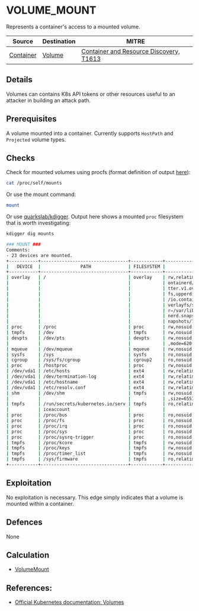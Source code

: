 # VOLUME_MOUNT

Represents a container's access to a mounted volume.

| Source                                    | Destination                           | MITRE                            |
| ----------------------------------------- | ------------------------------------- |----------------------------------|
| [Container](../vertices/CONTAINER.md) | [Volume](../vertices/VOLUME.md) | [Container and Resource Discovery, T1613](https://attack.mitre.org/techniques/T1613/) |

## Details

Volumes can contains K8s API tokens or other resources useful to an attacker in building an attack path.

## Prerequisites

A volume mounted into a container. Currently supports `HostPath` and `Projected` volume types.

## Checks

Check for mounted volumes using procfs (format definition of output [here](https://stackoverflow.com/questions/18122123/how-to-interpret-proc-mounts)):

```bash
cat /proc/self/mounts
```

Or use the mount command:

```bash
mount
```

Or use [quarkslab/kdigger](https://github.com/quarkslab/kdigger). Output here shows a mounted `proc` filesystem that is worth investigating:

```bash
kdigger dig mounts

### MOUNT ###
Comments:
- 23 devices are mounted.
+-----------+---------------------------------+------------+---------------------------------+
|   DEVICE  |               PATH              | FILESYSTEM |              FLAGS              |
+-----------+---------------------------------+------------+---------------------------------+
| overlay   | /                               | overlay    | rw,relatime,lowerdir=/var/lib/c |
|           |                                 |            | ontainerd/io.containerd.snapsho |
|           |                                 |            | tter.v1.overlayfs/snapshots/27/ |
|           |                                 |            | fs,upperdir=/var/lib/containerd |
|           |                                 |            | /io.containerd.snapshotter.v1.o |
|           |                                 |            | verlayfs/snapshots/71/fs,workdi |
|           |                                 |            | r=/var/lib/containerd/io.contai |
|           |                                 |            | nerd.snapshotter.v1.overlayfs/s |
|           |                                 |            | napshots/71/work                |
| proc      | /proc                           | proc       | rw,nosuid,nodev,noexec,relatime |
| tmpfs     | /dev                            | tmpfs      | rw,nosuid,size=65536k,mode=755  |
| devpts    | /dev/pts                        | devpts     | rw,nosuid,noexec,relatime,gid=5 |
|           |                                 |            | ,mode=620,ptmxmode=666          |
| mqueue    | /dev/mqueue                     | mqueue     | rw,nosuid,nodev,noexec,relatime |
| sysfs     | /sys                            | sysfs      | ro,nosuid,nodev,noexec,relatime |
| cgroup    | /sys/fs/cgroup                  | cgroup2    | ro,nosuid,nodev,noexec,relatime |
| proc      | /hostproc                       | proc       | rw,nosuid,nodev,noexec,relatime |
| /dev/vda1 | /etc/hosts                      | ext4       | rw,relatime                     |
| /dev/vda1 | /dev/termination-log            | ext4       | rw,relatime                     |
| /dev/vda1 | /etc/hostname                   | ext4       | rw,relatime                     |
| /dev/vda1 | /etc/resolv.conf                | ext4       | rw,relatime                     |
| shm       | /dev/shm                        | tmpfs      | rw,nosuid,nodev,noexec,relatime |
|           |                                 |            | ,size=65536k                    |
| tmpfs     | /run/secrets/kubernetes.io/serv | tmpfs      | ro,relatime,size=8039936k       |
|           | iceaccount                      |            |                                 |
| proc      | /proc/bus                       | proc       | ro,nosuid,nodev,noexec,relatime |
| proc      | /proc/fs                        | proc       | ro,nosuid,nodev,noexec,relatime |
| proc      | /proc/irq                       | proc       | ro,nosuid,nodev,noexec,relatime |
| proc      | /proc/sys                       | proc       | ro,nosuid,nodev,noexec,relatime |
| proc      | /proc/sysrq-trigger             | proc       | ro,nosuid,nodev,noexec,relatime |
| tmpfs     | /proc/kcore                     | tmpfs      | rw,nosuid,size=65536k,mode=755  |
| tmpfs     | /proc/keys                      | tmpfs      | rw,nosuid,size=65536k,mode=755  |
| tmpfs     | /proc/timer_list                | tmpfs      | rw,nosuid,size=65536k,mode=755  |
| tmpfs     | /sys/firmware                   | tmpfs      | ro,relatime                     |
+-----------+---------------------------------+------------+---------------------------------+
```

## Exploitation

No exploitation is necessary. This edge simply indicates that a volume is mounted within a container.

## Defences

None

## Calculation

+ [VolumeMount](../../pkg/kubehound/graph/edge/volume_mount.go)

## References:

+ [Official Kubernetes documentation: Volumes ](https://kubernetes.io/docs/concepts/storage/volumes/)

